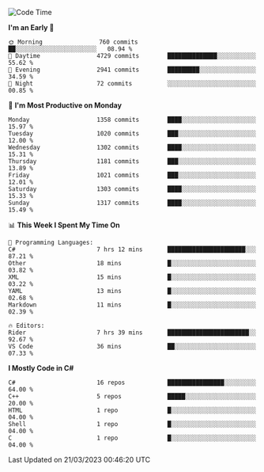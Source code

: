 <!--START_SECTION:waka-->
![Code Time](http://img.shields.io/badge/Code%20Time-997%20hrs%2010%20mins-blue)

**I'm an Early 🐤** 

```text
🌞 Morning                760 commits         ██░░░░░░░░░░░░░░░░░░░░░░░   08.94 % 
🌆 Daytime                4729 commits        ██████████████░░░░░░░░░░░   55.62 % 
🌃 Evening                2941 commits        █████████░░░░░░░░░░░░░░░░   34.59 % 
🌙 Night                  72 commits          ░░░░░░░░░░░░░░░░░░░░░░░░░   00.85 % 
```
📅 **I'm Most Productive on Monday** 

```text
Monday                   1358 commits        ████░░░░░░░░░░░░░░░░░░░░░   15.97 % 
Tuesday                  1020 commits        ███░░░░░░░░░░░░░░░░░░░░░░   12.00 % 
Wednesday                1302 commits        ████░░░░░░░░░░░░░░░░░░░░░   15.31 % 
Thursday                 1181 commits        ███░░░░░░░░░░░░░░░░░░░░░░   13.89 % 
Friday                   1021 commits        ███░░░░░░░░░░░░░░░░░░░░░░   12.01 % 
Saturday                 1303 commits        ████░░░░░░░░░░░░░░░░░░░░░   15.33 % 
Sunday                   1317 commits        ████░░░░░░░░░░░░░░░░░░░░░   15.49 % 
```


📊 **This Week I Spent My Time On** 

```text
💬 Programming Languages: 
C#                       7 hrs 12 mins       ██████████████████████░░░   87.21 % 
Other                    18 mins             █░░░░░░░░░░░░░░░░░░░░░░░░   03.82 % 
XML                      15 mins             █░░░░░░░░░░░░░░░░░░░░░░░░   03.22 % 
YAML                     13 mins             █░░░░░░░░░░░░░░░░░░░░░░░░   02.68 % 
Markdown                 11 mins             █░░░░░░░░░░░░░░░░░░░░░░░░   02.39 % 

🔥 Editors: 
Rider                    7 hrs 39 mins       ███████████████████████░░   92.67 % 
VS Code                  36 mins             ██░░░░░░░░░░░░░░░░░░░░░░░   07.33 % 
```

**I Mostly Code in C#** 

```text
C#                       16 repos            ████████████████░░░░░░░░░   64.00 % 
C++                      5 repos             █████░░░░░░░░░░░░░░░░░░░░   20.00 % 
HTML                     1 repo              █░░░░░░░░░░░░░░░░░░░░░░░░   04.00 % 
Shell                    1 repo              █░░░░░░░░░░░░░░░░░░░░░░░░   04.00 % 
C                        1 repo              █░░░░░░░░░░░░░░░░░░░░░░░░   04.00 % 
```




 Last Updated on 21/03/2023 00:46:20 UTC
<!--END_SECTION:waka-->
